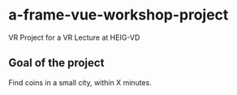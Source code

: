 # a-frame-vue-workshop-project
VR Project for a VR Lecture at HEIG-VD

## Goal of the project
Find coins in a small city, within X minutes.
